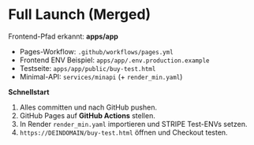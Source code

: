 # Full Launch (Merged)
Frontend-Pfad erkannt: **apps/app**
- Pages-Workflow: `.github/workflows/pages.yml`
- Frontend ENV Beispiel: `apps/app/.env.production.example`
- Testseite: `apps/app/public/buy-test.html`
- Minimal-API: `services/minapi` (+ `render_min.yaml`)

**Schnellstart**
1) Alles committen und nach GitHub pushen.
2) GitHub Pages auf **GitHub Actions** stellen.
3) In Render `render_min.yaml` importieren und STRIPE Test-ENVs setzen.
4) `https://DEINDOMAIN/buy-test.html` öffnen und Checkout testen.
